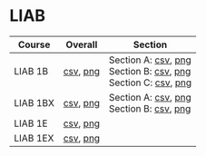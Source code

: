 # LIAB

| Course | Overall | Section |
| ------ | ------- | ------- |
| LIAB 1B | [csv](https://github.com/UCSD-Historical-Enrollment-Data/2024Winter/blob/main/overall/LIAB%201B.csv), [png](https://raw.githubusercontent.com/UCSD-Historical-Enrollment-Data/2024Winter/main/plot_overall/LIAB%201B.png) | Section A: [csv](https://github.com/UCSD-Historical-Enrollment-Data/2024Winter/blob/main/section/LIAB%201B_A.csv), [png](https://raw.githubusercontent.com/UCSD-Historical-Enrollment-Data/2024Winter/main/plot_section/LIAB%201B_A.png)<br>Section B: [csv](https://github.com/UCSD-Historical-Enrollment-Data/2024Winter/blob/main/section/LIAB%201B_B.csv), [png](https://raw.githubusercontent.com/UCSD-Historical-Enrollment-Data/2024Winter/main/plot_section/LIAB%201B_B.png)<br>Section C: [csv](https://github.com/UCSD-Historical-Enrollment-Data/2024Winter/blob/main/section/LIAB%201B_C.csv), [png](https://raw.githubusercontent.com/UCSD-Historical-Enrollment-Data/2024Winter/main/plot_section/LIAB%201B_C.png) |
| LIAB 1BX | [csv](https://github.com/UCSD-Historical-Enrollment-Data/2024Winter/blob/main/overall/LIAB%201BX.csv), [png](https://raw.githubusercontent.com/UCSD-Historical-Enrollment-Data/2024Winter/main/plot_overall/LIAB%201BX.png) | Section A: [csv](https://github.com/UCSD-Historical-Enrollment-Data/2024Winter/blob/main/section/LIAB%201BX_A.csv), [png](https://raw.githubusercontent.com/UCSD-Historical-Enrollment-Data/2024Winter/main/plot_section/LIAB%201BX_A.png)<br>Section B: [csv](https://github.com/UCSD-Historical-Enrollment-Data/2024Winter/blob/main/section/LIAB%201BX_B.csv), [png](https://raw.githubusercontent.com/UCSD-Historical-Enrollment-Data/2024Winter/main/plot_section/LIAB%201BX_B.png) |
| LIAB 1E | [csv](https://github.com/UCSD-Historical-Enrollment-Data/2024Winter/blob/main/overall/LIAB%201E.csv), [png](https://raw.githubusercontent.com/UCSD-Historical-Enrollment-Data/2024Winter/main/plot_overall/LIAB%201E.png) |  |
| LIAB 1EX | [csv](https://github.com/UCSD-Historical-Enrollment-Data/2024Winter/blob/main/overall/LIAB%201EX.csv), [png](https://raw.githubusercontent.com/UCSD-Historical-Enrollment-Data/2024Winter/main/plot_overall/LIAB%201EX.png) |  |
